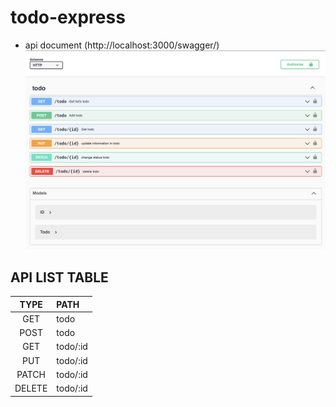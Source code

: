 # todo-express
- api document (http://localhost:3000/swagger/)
![swagger](./swagger-api-document.png)
## API LIST TABLE
| TYPE | PATH |
|:--:|:--|
| GET 	| todo |
| POST 	| todo |
| GET 	| todo/:id |
| PUT 	| todo/:id |
| PATCH 	| todo/:id |
| DELETE 	| todo/:id |
